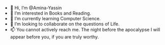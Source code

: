 - 👋 Hi, I’m @Amina-Yassin
- 👀 I’m interested in Books and Reading.
- 🌱 I’m currently learning Computer Science.
- 💞️ I’m looking to collaborate on the questions of Life.
- 📫 You cannot actively reach me. The night before the apocalypse I will appear before you, if you are truly worthy.

<!---
Amina-Yassin/Amina-Yassin is a ✨ special ✨ repository because its `README.md` (this file) appears on your GitHub profile.
You can click the Preview link to take a look at your changes.
--->
